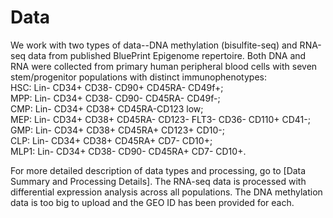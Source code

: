 # Data

We work with two types of data--DNA methylation (bisulfite-seq) and RNA-seq data from published BluePrint Epigenome repertoire. Both DNA and RNA were collected from primary human peripheral blood cells with seven stem/progenitor populations with distinct immunophenotypes:  
HSC: Lin- CD34+ CD38- CD90+ CD45RA- CD49f+;  
MPP: Lin- CD34+ CD38- CD90- CD45RA- CD49f-;  
CMP: Lin- CD34+ CD38+ CD45RA-CD123 low;  
MEP: Lin- CD34+ CD38+ CD45RA- CD123- FLT3- CD36- CD110+ CD41-;  
GMP: Lin- CD34+ CD38+ CD45RA+ CD123+ CD10-;  
CLP: Lin- CD34+ CD38+ CD45RA+ CD7- CD10+;  
MLP1: Lin- CD34+ CD38- CD90- CD45RA+ CD7- CD10+.

For more detailed description of data types and processing, go to [Data Summary and Processing Details]. The RNA-seq data is processed with differential expression analysis across all populations. The DNA methylation data is too big to upload and the GEO ID has been provided for each.